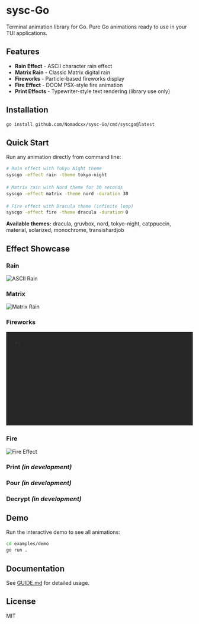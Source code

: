 # sysc-Go

Terminal animation library for Go. Pure Go animations ready to use in your TUI applications.

## Features

- **Rain Effect** - ASCII character rain effect
- **Matrix Rain** - Classic Matrix digital rain
- **Fireworks** - Particle-based fireworks display
- **Fire Effect** - DOOM PSX-style fire animation
- **Print Effects** - Typewriter-style text rendering (library use only)

## Installation

```bash
go install github.com/Nomadcxx/sysc-Go/cmd/syscgo@latest
```

## Quick Start

Run any animation directly from command line:

```bash
# Rain effect with Tokyo Night theme
syscgo -effect rain -theme tokyo-night

# Matrix rain with Nord theme for 30 seconds
syscgo -effect matrix -theme nord -duration 30

# Fire effect with Dracula theme (infinite loop)
syscgo -effect fire -theme dracula -duration 0
```

**Available themes:** dracula, gruvbox, nord, tokyo-night, catppuccin, material, solarized, monochrome, transishardjob

## Effect Showcase

### Rain
![ASCII Rain](assets/rain.gif)

### Matrix
![Matrix Rain](assets/matrix.gif)

### Fireworks
![Fireworks](assets/fireworks.gif)

### Fire
![Fire Effect](assets/fire.gif)

### Print *(in development)*

### Pour *(in development)*

### Decrypt *(in development)*

## Demo

Run the interactive demo to see all animations:

```bash
cd examples/demo
go run .
```

## Documentation

See [GUIDE.md](GUIDE.md) for detailed usage.

## License

MIT
